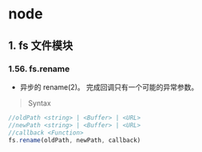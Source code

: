 # node

## 1. fs 文件模块

### 1.56. fs.rename

- 异步的 rename(2)。 完成回调只有一个可能的异常参数。
  

> Syntax

```js
//oldPath <string> | <Buffer> | <URL>
//newPath <string> | <Buffer> | <URL>
//callback <Function>
fs.rename(oldPath, newPath, callback)
```

